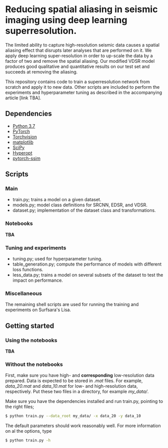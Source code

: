 # Reducing spatial aliasing in seismic imaging using deep learning superresolution.

The limited ability to capture high-resolution seismic data causes a spatial aliasing effect that disrupts later analyses that are performed on it.
We apply deep learning super-resolution in order to up-scale the data by a factor of two and remove the spatial aliasing.
Our modified VDSR model produces good qualitative and quantitative results on our test set and succeeds at removing the aliasing.

This repository contains code to train a superresolution network from scratch and apply it to new data.
Other scripts are included to perform the experiments and hyperparameter tuning as described in the accompanying article [link TBA].

## Dependencies

- [Python 3.7](https://pytorch.org/)
- [PyTorch](https://pytorch.org/)
- [Torchvision](https://pytorch.org/)
- [matplotlib](https://matplotlib.org/)
- [SciPy](https://www.scipy.org/)
- [Hyperopt](https://github.com/hyperopt/hyperopt)
- [pytorch-ssim](https://github.com/Po-Hsun-Su/pytorch-ssim)

## Scripts

### Main

- train.py; trains a model on a given dataset.
- models.py; model class definitions for SRCNN, EDSR, and VDSR.
- dataset.py; implementation of the dataset class and transformations.

### Notebooks

__TBA__

### Tuning and experiments

- tuning.py; used for hyperparameter tuning.
- table_generation.py; compute the performance of models with different loss functions.
- less_data.py; trains a model on several subsets of the dataset to test the impact on performance.

### Miscellaneous

The remaining shell scripts are used for running the training and experiments on Surfsara's Lisa.

## Getting started

### Using the notebooks

__TBA__

### Without the notebooks

First, make sure you have high- and __corresponding__ low-resolution data prepared.
Data is expected to be stored in _.mat_ files.
For example, _data_20.mat_ and _data_10.mat_ for low- and high-resolution data, respectively.
Put these two files in a directory, for example _my_data/_.

Make sure you have the dependencies installed and run train.py, pointing to the right files;

```sh
$ python train.py --data_root my_data/ -x data_20 -y data_10
```

The default parameters should work reasonably well.
For more information on al the options, type 

```sh
$ python train.py -h
```
